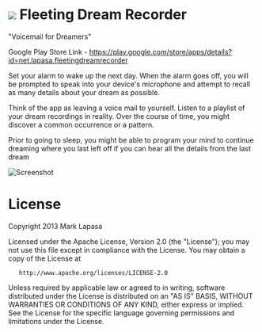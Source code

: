 ![](http://lh5.ggpht.com/aDbR6p1rIDSdJpR99iAHhJM7c-AG9N6RTigmU-IYgKmCJGh0MF9Hep3Nw7Q6vpV282d1=w300-rw "")
Fleeting Dream Recorder
=======================

"Voicemail for Dreamers"

Google Play Store Link - https://play.google.com/store/apps/details?id=net.lapasa.fleetingdreamrecorder

Set your alarm to wake up the next day. When the alarm goes off, you will be prompted to speak into your device's microphone and attempt to recall as many details about your dream as possible.

Think of the app as leaving a voice mail to yourself. Listen to a playlist of your dream recordings in reality. Over the course of time, you might discover a common occurrence or a pattern.

Prior to going to sleep, you might be able to program your mind to continue dreaming where you last left off if you can hear all the details from the last dream

![Screenshot](http://lh6.ggpht.com/bzT77rUr4bVvRg8YzT22BT8S9iw4T5o7F_I9TsniVtayKqfnq2e9-vKPA4efpgEfGw=h900-rw "Screenshot")

License
=======

  Copyright 2013 Mark Lapasa

   Licensed under the Apache License, Version 2.0 (the "License");
   you may not use this file except in compliance with the License.
   You may obtain a copy of the License at

       http://www.apache.org/licenses/LICENSE-2.0

   Unless required by applicable law or agreed to in writing, software
   distributed under the License is distributed on an "AS IS" BASIS,
   WITHOUT WARRANTIES OR CONDITIONS OF ANY KIND, either express or implied.
   See the License for the specific language governing permissions and
   limitations under the License.
